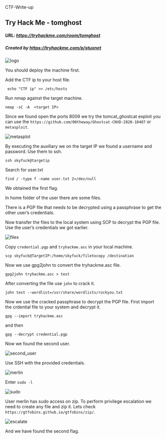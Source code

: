  CTF-Write-up

## Try Hack Me - tomghost

##### URL: https://tryhackme.com/room/tomghost

##### Created by _https://tryhackme.com/p/stuxnet_

![logo](https://user-images.githubusercontent.com/20625004/122586755-b876cd80-d065-11eb-9ae2-cb8af4e0116c.PNG)

You should deploy the machine first.

Add the CTF ip to your host file.

``` echo "CTF ip" >> /etc/hosts```

Run nmap against the target machine.

```nmap -sC -A  <target IP>```

Since we found open the ports 8009 we try the tomcat_ghostcat exploit you can use the ``https://github.com/00theway/Ghostcat-CNVD-2020-10487`` or ``metasploit``.

![metasplot](https://user-images.githubusercontent.com/20625004/122587196-363ad900-d066-11eb-8690-b811d078aa69.PNG)

By executing the auxiliary we on the target IP we found a username and password.
Use them to ssh.

``ssh skyfuck@targetip``

Search for user.txt

``find / -type f -name user.txt 2>/dev/null``

We obtained the first flag.

In home folder of the user there are some files.

There is a PGP file that needs to be decrypted using a passphrase to get the other user’s credentials.

Now transfer the files to the local system using SCP to decrypt the PGP file. Use the user’s credentials we got earlier.

![files](https://user-images.githubusercontent.com/20625004/122587606-b4977b00-d066-11eb-9a96-5047c9cc365e.PNG)

Copy ``credential.pgp`` and ``tryhackme.asc`` in your local machine.

``scp skyfuck@TargetIP:/home/skyfuck/filetocopy /destination``

Now we use gpg2john to convert the tryhackme.asc file. 

``gpg2john tryhackme.asc > test``

After converting the file use ``john`` to crack it.

``john test --wordlist=/usr/share/wordlists/rockyou.txt ``

Now we use the cracked passphrase to decrypt the PGP file. First import the crdential file to your system and decrypt it. 

``gpg --import tryhackme.asc ``

and then

``gpg --decrypt credential.pgp ``

Now we found the second user.

![second_user](https://user-images.githubusercontent.com/20625004/122589292-be21e280-d068-11eb-83cc-cf7953a3e20e.PNG)

Use SSH with the provided credentials.

![merlin](https://user-images.githubusercontent.com/20625004/122589422-e6a9dc80-d068-11eb-805b-8d86408ca6cf.PNG)

Enter ``sudo -l``

![sudo](https://user-images.githubusercontent.com/20625004/122589535-0a6d2280-d069-11eb-901f-9be9ed36f4e0.PNG)

User merlin has sudo access on zip. To perform privilege escalation we need to create any file and zip it. Lets check ``https://gtfobins.github.io/gtfobins/zip/``.

![escalate](https://user-images.githubusercontent.com/20625004/122589736-50c28180-d069-11eb-92a4-b484db2cad1e.PNG)

And we have found the second flag.

